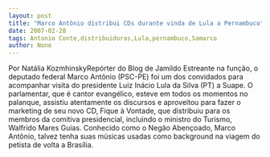 ```yaml
---
layout: post
title: "Marco Antônio distribui CDs durante vinda de Lula a Pernambuco"
date: 2007-02-28
tags: Antonio Conte,distribuidoras,Lula,pernambuco,Samarco
author: None
---
```

Por Natália KozmhinskyRepórter do Blog de Jamildo 
Estreante na função, o deputado federal Marco Antônio (PSC-PE) foi um dos convidados para acompanhar visita do presidente Luiz Inácio Lula da Silva (PT) a Suape. O parlamentar, que é cantor evangélico, esteve em todos os momentos no palanque, assistiu atentamente os discursos e aproveitou para fazer o marketing de seu novo CD, Fique à Vontade, que distribuiu para os membros da comitiva presidencial, incluindo o ministro do Turismo, Walfrido Mares Guias. 
Conhecido como o Negão Abençoado, Marco Antônio, talvez tenha suas músicas usadas como background na viagem do petista de volta a Brasília.  